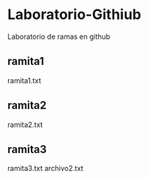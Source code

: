 # Laboratorio-Githiub
Laboratorio de ramas en github 
## ramita1 
ramita1.txt
## ramita2 
ramita2.txt
## ramita3 
ramita3.txt
archivo2.txt
